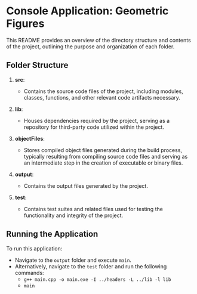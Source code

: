 # Console Application: Geometric Figures

This README provides an overview of the directory structure and contents of the project, outlining the purpose and organization of each folder.

## Folder Structure

1. **src**:
   - Contains the source code files of the project, including modules, classes, functions, and other relevant code artifacts necessary.

2. **lib**:
   - Houses dependencies required by the project, serving as a repository for third-party code utilized within the project.

3. **objectFiles**:
   - Stores compiled object files generated during the build process, typically resulting from compiling source code files and serving as an intermediate step in the creation of executable or binary files.

4. **output**:
   - Contains the output files generated by the project.

5. **test**:
   - Contains test suites and related files used for testing the functionality and integrity of the project.

## Running the Application

To run this application:

- Navigate to the `output` folder and execute `main`.
- Alternatively, navigate to the `test` folder and run the following commands:
  - `g++ main.cpp -o main.exe -I ../headers -L ../lib -l lib`
  - `main`

